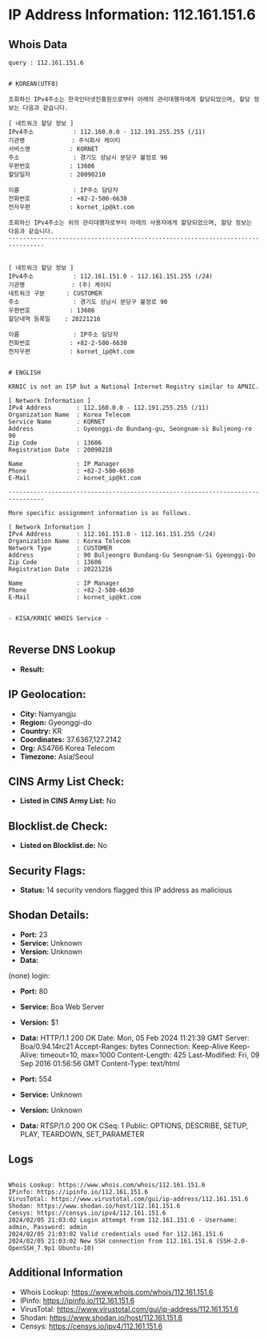# IP Address Information: 112.161.151.6

## Whois Data
```
query : 112.161.151.6


# KOREAN(UTF8)

조회하신 IPv4주소는 한국인터넷진흥원으로부터 아래의 관리대행자에게 할당되었으며, 할당 정보는 다음과 같습니다.

[ 네트워크 할당 정보 ]
IPv4주소           : 112.160.0.0 - 112.191.255.255 (/11)
기관명             : 주식회사 케이티
서비스명           : KORNET
주소               : 경기도 성남시 분당구 불정로 90
우편번호           : 13606
할당일자           : 20090210

이름               : IP주소 담당자
전화번호           : +82-2-500-6630
전자우편           : kornet_ip@kt.com

조회하신 IPv4주소는 위의 관리대행자로부터 아래의 사용자에게 할당되었으며, 할당 정보는 다음과 같습니다.
--------------------------------------------------------------------------------


[ 네트워크 할당 정보 ]
IPv4주소           : 112.161.151.0 - 112.161.151.255 (/24)
기관명             : (주) 케이티
네트워크 구분      : CUSTOMER
주소               : 경기도 성남시 분당구 불정로 90
우편번호           : 13606
할당내역 등록일    : 20221216

이름               : IP주소 담당자
전화번호           : +82-2-500-6630
전자우편           : kornet_ip@kt.com


# ENGLISH

KRNIC is not an ISP but a National Internet Registry similar to APNIC.

[ Network Information ]
IPv4 Address       : 112.160.0.0 - 112.191.255.255 (/11)
Organization Name  : Korea Telecom
Service Name       : KORNET
Address            : Gyeonggi-do Bundang-gu, Seongnam-si Buljeong-ro 90
Zip Code           : 13606
Registration Date  : 20090210

Name               : IP Manager
Phone              : +82-2-500-6630
E-Mail             : kornet_ip@kt.com

--------------------------------------------------------------------------------

More specific assignment information is as follows.

[ Network Information ]
IPv4 Address       : 112.161.151.0 - 112.161.151.255 (/24)
Organization Name  : Korea Telecom
Network Type       : CUSTOMER
Address            : 90 Buljeongro Bundang-Gu Seongnam-Si Gyeonggi-Do
Zip Code           : 13606
Registration Date  : 20221216

Name               : IP Manager
Phone              : +82-2-500-6630
E-Mail             : kornet_ip@kt.com


- KISA/KRNIC WHOIS Service -


```
## Reverse DNS Lookup
- **Result:** 

## IP Geolocation:
- **City:** Namyangju
- **Region:** Gyeonggi-do
- **Country:** KR
- **Coordinates:** 37.6367,127.2142
- **Org:** AS4766 Korea Telecom
- **Timezone:** Asia/Seoul

## CINS Army List Check:
- **Listed in CINS Army List:** 
No

## Blocklist.de Check:
- **Listed on Blocklist.de:** 
No

## Security Flags:
- **Status:** 14 security vendors flagged this IP address as malicious

## Shodan Details:
- **Port:** 23
- **Service:** Unknown
- **Version:** Unknown
- **Data:** 
(none) login: 

- **Port:** 80
- **Service:** Boa Web Server
- **Version:** $1
- **Data:** HTTP/1.1 200 OK
Date: Mon, 05 Feb 2024 11:21:39 GMT
Server: Boa/0.94.14rc21
Accept-Ranges: bytes
Connection: Keep-Alive
Keep-Alive: timeout=10, max=1000
Content-Length: 425
Last-Modified: Fri, 09 Sep 2016 01:56:56 GMT
Content-Type: text/html



- **Port:** 554
- **Service:** Unknown
- **Version:** Unknown
- **Data:** RTSP/1.0 200 OK
CSeq: 1
Public: OPTIONS, DESCRIBE, SETUP, PLAY, TEARDOWN, SET_PARAMETER



## Logs
```

Whois Lookup: https://www.whois.com/whois/112.161.151.6
IPinfo: https://ipinfo.io/112.161.151.6
VirusTotal: https://www.virustotal.com/gui/ip-address/112.161.151.6
Shodan: https://www.shodan.io/host/112.161.151.6
Censys: https://censys.io/ipv4/112.161.151.6
2024/02/05 21:03:02 Login attempt from 112.161.151.6 - Username: admin, Password: admin
2024/02/05 21:03:02 Valid credentials used for 112.161.151.6
2024/02/05 21:03:02 New SSH connection from 112.161.151.6 (SSH-2.0-OpenSSH_7.9p1 Ubuntu-10)

```
## Additional Information
- Whois Lookup: https://www.whois.com/whois/112.161.151.6
- IPinfo: https://ipinfo.io/112.161.151.6
- VirusTotal: https://www.virustotal.com/gui/ip-address/112.161.151.6
- Shodan: https://www.shodan.io/host/112.161.151.6
- Censys: https://censys.io/ipv4/112.161.151.6

